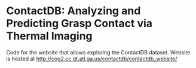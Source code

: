 # ContactDB: Analyzing and Predicting Grasp Contact via Thermal Imaging

Code for the website that allows exploring the ContactDB dataset. Website is hosted at http://cog2.cc.gt.atl.ga.us/contactdb/contactdb_website/
